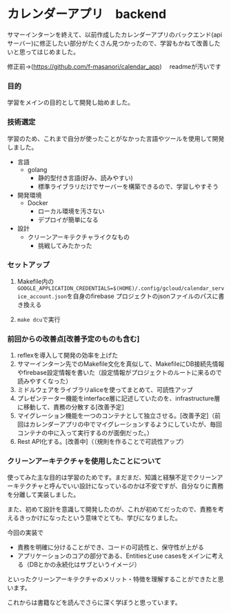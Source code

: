 # カレンダーアプリ　backend



サマーインターンを終えて、以前作成したカレンダーアプリのバックエンド(apiサーバー)に修正したい部分がたくさん見つかったので、学習もかねて改善したいと思ってはじめました。

修正前→(https://github.com/f-masanori/calendar_app)　
readmeが汚いです

### 目的

学習をメインの目的として開発し始めました。

### 技術選定

学習のため、これまで自分が使ったことがなかった言語やツールを使用して開発しました。

- 言語
  - golang
    - 静的型付き言語(好み、読みやすい)
    - 標準ライブラリだけでサーバーを構築できるので、学習しやすそう
- 開発環境
  - Docker
    - ローカル環境を汚さない
    - デプロイが簡単になる
- 設計
  - クリーンアーキテクチャライクなもの
    - 挑戦してみたかった

### セットアップ

1. Makefile内の`GOOGLE_APPLICATION_CREDENTIALS=$(HOME)/.config/gcloud/calendar_service_account.json`を自身のfirebase プロジェクトのjsonファイルのパスに書き換える

2. `make dcu`で実行



### 前回からの改善点[改善予定のものも含む]

1. reflexを導入して開発の効率を上げた
2. サマーインターン先でのMakefile文化を真似して、MakefileにDB接続先情報やfirebase設定情報を書いた（設定情報がプロジェクトのルートに来るので読みやすくなった）
3. ミドルウェアをライブラリaliceを使ってまとめて、可読性アップ
4. プレゼンテーター機能をinterface層に記述していたのを、infrastructure層に移動して、責務の分散する[改善予定]
5. マイグレーション機能を一つのコンテナとして独立させる。[改善予定]（前回はカレンダーアプリの中でマイグレーションするようにしていたが、毎回コンテナの中に入って実行するのが面倒だった。）
6. Rest API化する。[改善中]（（規則を作ることで可読性アップ）



###  クリーンアーキテクチャを使用したことについて

使ってみた主な目的は学習のためです。まだまだ、知識と経験不足でクリーンアーキテクチャと呼んでいい設計になっているのかは不安ですが、自分なりに責務を分離して実装しました。

また、初めて設計を意識して開発したのが、これが初めてだったので、責務を考えるきっかけになったという意味でとても、学びになりました。

今回の実装で

- 責務を明確に分けることができ、コードの可読性と、保守性が上がる
- アプリケーションのコアの部分である、Entitiesとuse casesをメインに考える（DBとかの永続化はサブというイメージ）

といったクリーンアーキテクチャのメリット・特徴を理解することができたと思います。

これからは書籍などを読んでさらに深く学ぼうと思っています。